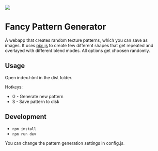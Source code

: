 ![](cover.png)

# Fancy Pattern Generator

A webapp that creates random texture patterns, which you can save as images.
It uses [pixi.js](https://www.pixijs.com/) to create few different shapes that get repeated and overlayed with different blend modes.
All options get choosen randomly.

## Usage

Open index.html in the dist folder.

Hotkeys:

- G - Generate new pattern
- S - Save pattern to disk

## Development

- `npm install`
- `npm run dev`

You can change the pattern generation settings in config.js.
